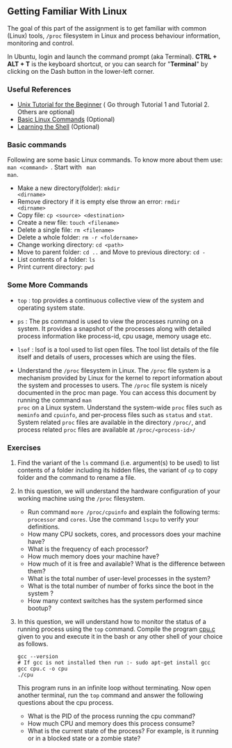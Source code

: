 ## Getting Familiar With Linux

The goal of this part of the assignment is to get familiar with common (Linux) tools, <code>/proc</code> filesystem in Linux and process behaviour information, monitoring and control.

In Ubuntu, login and launch the command prompt (aka Terminal). **CTRL + ALT + T** is the keyboard
shortcut, or you can search for "**Terminal**" by clicking on the Dash button in the lower-left corner.

### Useful References

- [Unix Tutorial for the Beginner](http://www.ee.surrey.ac.uk/Teaching/Unix/) ( Go through Tutorial 1 and Tutorial 2. Others are optional)
- [Basic Linux Commands](https://maker.pro/linux/tutorial/basic-linux-commands-for-beginners) (Optional)
- [Learning the Shell](http://linuxcommand.org/lc3_learning_the_shell.php) (Optional)


### Basic commands
Following are some basic Linux commands. To know more about them use: <code> man \<command\> </code>. Start with <code> man man</code>.

 -  Make a new directory(folder): <code>mkdir \<dirname\></code>
 -  Remove directory if it is empty else throw an error: <code>rmdir \<dirname\></code>
 -  Copy file: <code>cp \<source\> \<destination\></code>
 -  Create a new file: <code>touch \<filename\></code>
 -  Delete a single file: <code>rm \<filename\></code>
 -  Delete a whole folder: <code>rm -r \<foldername\></code>
 -  Change working directory: <code>cd \<path\></code>
 -  Move to parent folder: <code>cd ..</code>
    and Move to previous directory: <code>cd -</code>
 -  List contents of a folder: <code>ls</code>
 -  Print current directory: <code>pwd</code>

### Some More Commands
 -  <code>top</code> : top provides a continuous collective view of the system and operating system state.

 -  <code>ps</code> : The ps command is used to view the processes running on a system. It provides a snapshot of the processes along with detailed process information like process-id, cpu usage, memory usage etc.

 -  <code>lsof</code> : lsof is a tool used to list open files. The tool list details of the file itself and details of users, processes which are using the files.
 
 -  Understand the <code>/proc</code> filesystem in Linux. The <code>/proc</code> file system is a mechanism provided by Linux for the kernel to report information about the system and processes to users. The <code>/proc</code> file system is nicely documented in the proc man page. You can access this document by running the command <code>man proc</code> on a Linux system. Understand the system-wide <code>proc</code> files such as <code>meminfo</code> and <code>cpuinfo</code>, and per-process files such as <code>status</code> and <code>stat</code>. System related <code>proc</code> files are available in the directory <code>/proc/</code>, and process related <code>proc</code> files are available at <code>/proc/\<process-id\>/</code>

### Exercises

1. Find the variant of the <code>ls</code> command (i.e. argument(s) to be used) to list contents of a folder including its hidden files, the variant of <code>cp</code> to copy folder and the command to rename a file.

2. In this question, we will understand the hardware configuration of your working machine using the <code>/proc</code> filesystem.

    - Run command <code>more /proc/cpuinfo</code> and explain the following terms: <code>processor</code> and <code>cores</code>. Use the command <code>lscpu</code> to verify your definitions.
    - How many CPU sockets, cores, and processors does your machine have?
    - What is the frequency of each processor?
    - How much memory does your machine have?
    - How much of it is free and available? What is the difference between them?
    - What is the total number of user-level processes in the system?
    - What is the total number of number of forks since the boot in the system ?
    - How many context switches has the system performed since bootup?


3. In this question, we will understand how to monitor the status of a running process using the <code>top</code> command. Compile the program [cpu.c](cpu.c) given to you and execute it in the bash or any other shell of your choice as follows.
    ```console
    gcc --version
    # If gcc is not installed then run :- sudo apt-get install gcc
    gcc cpu.c -o cpu
    ./cpu
    ```
    This program runs in an infinite loop without terminating. Now open another terminal, run the <code>top</code> command and answer the following questions about the cpu process.

    - What is the PID of the process running the cpu command?
    - How much CPU and memory does this process consume?
    - What is the current state of the process? For example, is it running or in a blocked state or a zombie state?